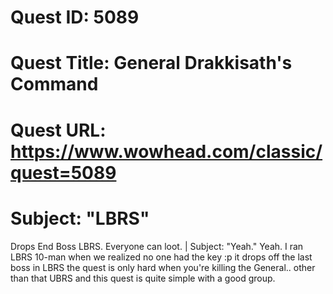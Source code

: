 # Quest ID: 5089
# Quest Title: General Drakkisath's Command
# Quest URL: https://www.wowhead.com/classic/quest=5089
# Subject: "LBRS"
Drops End Boss LBRS. Everyone can loot. | Subject: "Yeah."
Yeah. I ran LBRS 10-man when we realized no one had the key :p it drops off the last boss in LBRS the quest is only hard when you're killing the General.. other than that UBRS and this quest is quite simple with a good group.